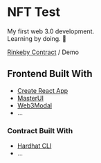 # NFT Test

My first web 3.0 development.  
Learning by doing. 🙌

[Rinkeby Contract](https://rinkeby.etherscan.io/address/0xDf34BfEc842A97Bd98f7dE99EEB49EC3687df387) / Demo

## Frontend Built With

- [Create React App](https://create-react-app.dev/)
- [MasterUI](https://styles.master.co/)
- [Web3Modal](https://www.npmjs.com/package/web3modal)
- ...

### Contract Built With

- [Hardhat CLI](https://hardhat.org/tutorial/)
- ...
